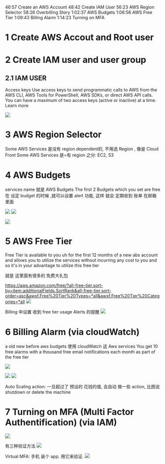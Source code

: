 46:57 Create an AWS Account
48:42 Create IAM User
56:23 AWS Region Selector
58:26 Overbilling Story
1:02:37 AWS Budgets
1:06:56 AWS Free Tier
1:09:43 Billing Alarm
1:14:23 Turning on MFA

# 1 Create AWS Accout and Root user 

# 2 Create IAM user and user group

## 2.1 IAM USER

Access keys
Use access keys to send programmatic calls to AWS from the AWS CLI, AWS Tools for PowerShell, AWS SDKs, or direct AWS API calls. You can have a maximum of two access keys (active or inactive) at a time. Learn more 

![](image/Pasted%20image%2020230319131747.png)


# 3 AWS Region Selector 

Some AWS Services 是没有 region dependent的, 不用选 Region , 像是 Cloud Front 
Some  AWS Services 是=有 region 之分: EC2, S3


# 4 AWS Budgets
services name 就是 AWS Budgets
The first 2 Budgets which you set  are free 
在 设定 budget 的时候 ,就可以设置 alert 功能,  这样 就会 定期收到 账单 在邮箱里面 

![](image/Pasted%20image%2020230319134854.png)
![](image/Pasted%20image%2020230319134733.png)

![](image/Pasted%20image%2020230319135054.png)



# 5 AWS Free Tier
Free Tier  is available to you uh for the first 12 months of a new abs account and allows you to utilize the services without incurring any cost to you and so it's in your advantage to utilize this free tier

就是 这里面有很多的 免费大礼包 

https://aws.amazon.com/free/?all-free-tier.sort-by=item.additionalFields.SortRank&all-free-tier.sort-order=asc&awsf.Free%20Tier%20Types=*all&awsf.Free%20Tier%20Categories=*all
![](image/Pasted%20image%2020230319135357.png)


Billing 中设置 收到 free tier usage Alerts 的提醒
![](image/Pasted%20image%2020230319135639.png)



# 6 Billing Alarm (via cloudWatch)

a old new before aws budgets
使用 cloudWatch  这 Aws services 
You get 10 free alarms with a thousand free email notifications each month as part of the free tier


![](image/Pasted%20image%2020230319140956.png)

![](image/Pasted%20image%2020230319141104.png)
![](image/Pasted%20image%2020230319141023.png)


 Auto Scaling action: 一旦超过了 预设的 花钱的值, 会自动 做一些 action, 比图说 shutdown or delete the machine 

# 7 Turning on MFA (Multi Factor Authentification)  (via IAM)

![](image/Pasted%20image%2020230319141821.png)


有三种验证方法
![](image/Pasted%20image%2020230319141833.png)

Virtual MFA: 手机 装个 app. 用它来验证. 
![](image/Pasted%20image%2020230319142217.png)



